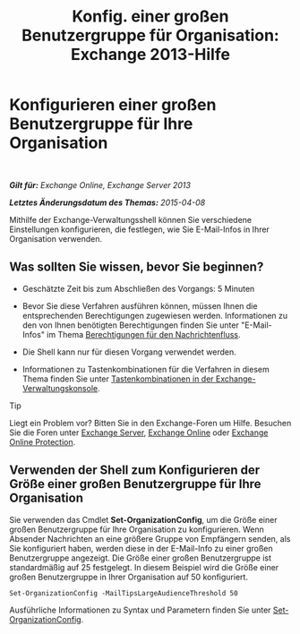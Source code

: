 ﻿---
title: 'Konfig. einer großen Benutzergruppe für Organisation: Exchange 2013-Hilfe'
TOCTitle: Konfigurieren einer großen Benutzergruppe für Ihre Organisation
ms:assetid: 8a37911c-4339-4921-b5d3-0a5a774d4517
ms:mtpsurl: https://technet.microsoft.com/de-de/library/JJ659068(v=EXCHG.150)
ms:contentKeyID: 50476213
ms.date: 04/24/2018
mtps_version: v=EXCHG.150
ms.translationtype: HT
---

# Konfigurieren einer großen Benutzergruppe für Ihre Organisation

 

_**Gilt für:** Exchange Online, Exchange Server 2013_

_**Letztes Änderungsdatum des Themas:** 2015-04-08_

Mithilfe der Exchange-Verwaltungsshell können Sie verschiedene Einstellungen konfigurieren, die festlegen, wie Sie E-Mail-Infos in Ihrer Organisation verwenden.

## Was sollten Sie wissen, bevor Sie beginnen?

  - Geschätzte Zeit bis zum Abschließen des Vorgangs: 5 Minuten

  - Bevor Sie diese Verfahren ausführen können, müssen Ihnen die entsprechenden Berechtigungen zugewiesen werden. Informationen zu den von Ihnen benötigten Berechtigungen finden Sie unter "E-Mail-Infos" im Thema [Berechtigungen für den Nachrichtenfluss](mail-flow-permissions-exchange-2013-help.md).

  - Die Shell kann nur für diesen Vorgang verwendet werden.

  - Informationen zu Tastenkombinationen für die Verfahren in diesem Thema finden Sie unter [Tastenkombinationen in der Exchange-Verwaltungskonsole](keyboard-shortcuts-in-the-exchange-admin-center-exchange-online-protection-help.md).


> [!TIP]
> Liegt ein Problem vor? Bitten Sie in den Exchange-Foren um Hilfe. Besuchen Sie die Foren unter <A href="https://go.microsoft.com/fwlink/p/?linkid=60612">Exchange Server</A>, <A href="https://go.microsoft.com/fwlink/p/?linkid=267542">Exchange Online</A> oder <A href="https://go.microsoft.com/fwlink/p/?linkid=285351">Exchange Online Protection</A>.



## Verwenden der Shell zum Konfigurieren der Größe einer großen Benutzergruppe für Ihre Organisation

Sie verwenden das Cmdlet **Set-OrganizationConfig**, um die Größe einer großen Benutzergruppe für Ihre Organisation zu konfigurieren. Wenn Absender Nachrichten an eine größere Gruppe von Empfängern senden, als Sie konfiguriert haben, werden diese in der E-Mail-Info zu einer großen Benutzergruppe angezeigt. Die Größe einer großen Benutzergruppe ist standardmäßig auf 25 festgelegt. In diesem Beispiel wird die Größe einer großen Benutzergruppe in Ihrer Organisation auf 50 konfiguriert.

    Set-OrganizationConfig -MailTipsLargeAudienceThreshold 50

Ausführliche Informationen zu Syntax und Parametern finden Sie unter [Set-OrganizationConfig](https://technet.microsoft.com/de-de/library/aa997443\(v=exchg.150\)).

